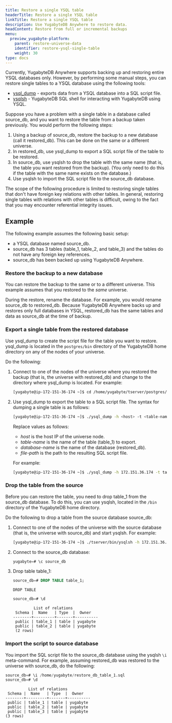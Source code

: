 ```yaml
---
title: Restore a single YSQL table
headerTitle: Restore a single YSQL table
linkTitle: Restore a single YSQL table
description: Use YugabyteDB Anywhere to restore data.
headContent: Restore from full or incremental backups
menu:
  preview_yugabyte-platform:
    parent: restore-universe-data
    identifier: restore-ysql-single-table
    weight: 30
type: docs
---
```


Currently, YugabyteDB Anywhere supports backing up and restoring entire YSQL databases only. However, by performing some manual steps, you can restore single tables to a YSQL database using the following tools:

- [ysql_dump](../../../manage/backup-restore/export-import-data/) - exports data from a YSQL database into a SQL script file.
- [ysqlsh](../../../admin/ysqlsh/) - YugabyteDB SQL shell for interacting with YugabyteDB using YSQL.

Suppose you have a problem with a single table in a database called source_db, and you want to restore the table from a backup taken previously. You would perform the following steps:

1. Using a backup of source_db, restore the backup to a new database (call it restored_db). This can be done on the same or a different universe.
1. In restored_db, use ysql_dump to export a SQL script file of the table to be restored.
1. In source_db, use ysqlsh to drop the table with the same name (that is, the table you want restored from the backup). (You only need to do this if the table with the same name exists on the database.)
1. Use ysqlsh to import the SQL script file to the source_db database.

The scope of the following procedure is limited to restoring single tables that don't have foreign key relations with other tables. In general, restoring single tables with relations with other tables is difficult, owing to the fact that you may encounter referential integrity issues.

## Example

The following example assumes the following basic setup:

- a YSQL database named source_db.
- source_db has 3 tables (table_1, table_2, and table_3) and the tables do not have any foreign key references.
- source_db has been backed up using YugabyteDB Anywhere.

### Restore the backup to a new database

You can restore the backup to the same or to a different universe. This example assumes that you restored to the _same_ universe.

During the restore, rename the database. For example, you would rename source_db to restored_db. Because YugabyteDB Anywhere backs up and restores only full databases in YSQL, restored_db has the same tables and data as source_db at the time of backup.

### Export a single table from the restored database

Use ysql_dump to create the script file for the table you want to restore. ysql_dump is located in the `postgres/bin` directory of the YugabyteDB home directory on any of the nodes of your universe.

Do the following:

1. Connect to one of the nodes of the universe where you restored the backup (that is, the universe with restored_db) and change to the directory where ysql_dump is located. For example:

    ```sh
    [yugabyte@ip-172-151-36-174 ~]$ cd /home/yugabyte/tserver/postgres/bin
    ```

1. Use ysql_dump to export the table to a SQL script file. The syntax for dumping a single table is as follows:

    ```sh
    [yugabyte@ip-172-151-36-174 ~]$ ./ysql_dump -h <host> -t <table-name> <database-name> > <file-path>
    ```

    Replace values as follows:

    - *host* is the host IP of the universe node.
    - *table-name* is the name of the table (table_1) to export.
    - *database-name* is the name of the database (restored_db).
    - *file-path* is the path to the resulting SQL script file.

    For example:

    ```sh
    [yugabyte@ip-172-151-36-174 ~]$ ./ysql_dump -h 172.151.36.174 -t table_1 restored_db > /home/yugabyte/restored_db_table_1.sql
    ```

### Drop the table from the source

Before you can restore the table, you need to drop table_1 from the source_db database. To do this, you can use ysqlsh, located in the `/bin` directory of the YugabyteDB home directory.

Do the following to drop a table from the source database source_db:

1. Connect to one of the nodes of the universe with the source database (that is, the universe with source_db) and start ysqlsh. For example:

    ```sh
    [yugabyte@ip-172-151-36-174 ~]$ ./tserver/bin/ysqlsh -h 172.151.36.174
    ```

1. Connect to the source_db database:

    ```sql
    yugabyte=# \c source_db
    ```

1. Drop table table_1:

    ```sql
    source_db=# DROP TABLE table_1;
    ```

    ```output
    DROP TABLE
    ```

    ```sql
    source_db=# \d
    ```

    ```output
             List of relations
     Schema |  Name   | Type  |  Owner   
    --------+---------+-------+----------
     public | table_1 | table | yugabyte
     public | table_2 | table | yugabyte
     (2 rows)
    ```

### Import the script to source database

You import the SQL script file to the source_db database using the ysqlsh `\i` meta-command. For example, assuming restored_db was restored to the universe with source_db, do the following:

```sql
source_db=# \i /home/yugabyte/restore_db_table_1.sql
source_db=# \d
```

```output
          List of relations
 Schema |  Name   | Type  |  Owner
--------+---------+-------+----------
 public | table_1 | table | yugabyte
 public | table_2 | table | yugabyte
 public | table_3 | table | yugabyte
(3 rows)
```
